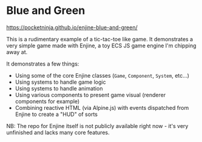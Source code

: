 
# Blue and Green

https://pocketninja.github.io/enjine-blue-and-green/

This is a rudimentary example of a tic-tac-toe like game. It demonstrates a very simple game made with Enjine, a toy ECS
JS game engine I'm chipping away at.

It demonstrates a few things:

* Using some of the core Enjine classes (`Game`, `Component`, `System`, etc...)
* Using systems to handle game logic
* Using systems to handle animation
* Using various components to present game visual (renderer components for example)
* Combining reactive HTML (via Alpine.js) with events dispatched from Enjine to create a "HUD" of sorts

NB: The repo for Enjine itself is not publicly available right now - it's very unfinished and lacks many core features. 
